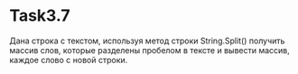 # Task3.7
Дана строка с текстом, используя метод строки String.Split() получить массив слов, которые разделены пробелом в тексте и вывести массив, каждое слово с новой строки.
